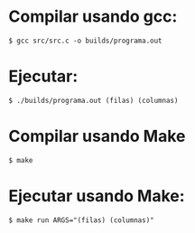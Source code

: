 # Compilar usando gcc:
    $ gcc src/src.c -o builds/programa.out

# Ejecutar:
    $ ./builds/programa.out (filas) (columnas)

# Compilar usando Make
    $ make

# Ejecutar usando Make:
    $ make run ARGS="(filas) (columnas)"